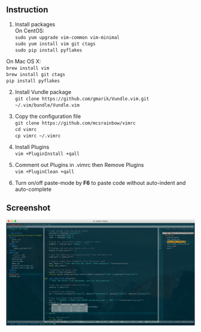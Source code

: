Instruction
---
1. Install packages<br>
  On CentOS:<br>
  `sudo yum upgrade vim-common vim-minimal`<br>
  `sudo yum install vim git ctags`<br>
  `sudo pip install pyflakes`<br>

  On Mac OS X:<br>
  `brew install vim`<br>
  `brew install git ctags`<br>
  `pip install pyflakes`<br>

2. Install Vundle package<br>
  `git clone https://github.com/gmarik/Vundle.vim.git ~/.vim/bundle/Vundle.vim`<br>

3. Copy the configuration file<br>
  `git clone https://github.com/mcsrainbow/vimrc`<br>
  `cd vimrc`<br>
  `cp vimrc ~/.vimrc`<br>

4. Install Plugins<br>
  `vim +PluginInstall +qall`<br>

5. Comment out Plugins in .vimrc then Remove Plugins<br>
  `vim +PluginClean +qall`<br>

6. Turn on/off paste-mode by **F6** to paste code without auto-indent and auto-complete<br>

Screenshot
---
![image](screenshot.png)

